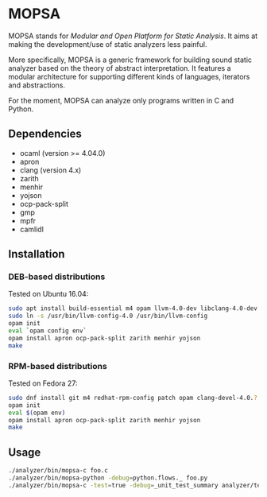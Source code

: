 # MOPSA

MOPSA stands for *Modular and Open Platform for Static Analysis*. It aims at making the development/use of static analyzers less painful.

More specifically, MOPSA is a generic framework for building sound static analyzer based on the theory of abstract interpretation.
It features a modular architecture for supporting different kinds of languages, iterators and abstractions.

For the moment, MOPSA can analyze only programs written in C and Python.

## Dependencies

* ocaml (version >= 4.04.0)
* apron
* clang (version 4.x)
* zarith
* menhir
* yojson
* ocp-pack-split
* gmp
* mpfr
* camlidl

## Installation 

### DEB-based distributions

Tested on Ubuntu 16.04:

```bash
sudo apt install build-essential m4 opam llvm-4.0-dev libclang-4.0-dev libgmp-dev libmpfr-dev
sudo ln -s /usr/bin/llvm-config-4.0 /usr/bin/llvm-config
opam init
eval `opam config env`
opam install apron ocp-pack-split zarith menhir yojson
make

```

### RPM-based distributions

Tested on Fedora 27:

```bash
sudo dnf install git m4 redhat-rpm-config patch opam clang-devel-4.0.? llvm-devel-4.0.? gmp-devel mpfr-devel
opam init
eval $(opam env)
opam install apron ocp-pack-split zarith menhir yojson
make

```


## Usage

```bash
./analyzer/bin/mopsa-c foo.c
./analyzer/bin/mopsa-python -debug=python.flows._ foo.py
./analyzer/bin/mopsa-c -test=true -debug=_unit_test_summary analyzer/tests/int_tests.c
```
